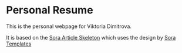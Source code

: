 # Personal Resume

This is the personal webpage for Viktoria Dimitrova.

It is based on the [Sora Article Skeleton](https://github.com/getgrav/grav-skeleton-soraarticle-blog) which uses the design by [Sora Templates](https://www.soratemplates.com/2014/08/sora-article-blogger-templates.html)
